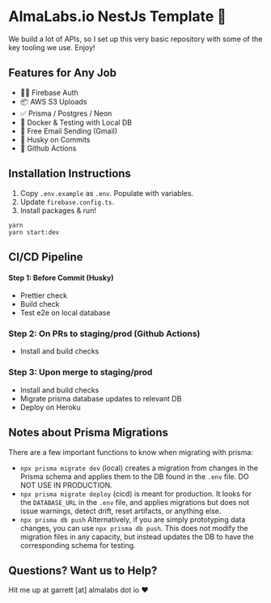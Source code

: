 # AlmaLabs.io NestJs Template 🔼

We build a lot of APIs, so I set up this very basic repository with some of the key tooling we use. Enjoy!

## Features for Any Job

- 🐦‍🔥 Firebase Auth
- 📦 AWS S3 Uploads
- ✅ Prisma / Postgres / Neon
- 🐳 Docker & Testing with Local DB
- 📧 Free Email Sending (Gmail)
- 🐺 Husky on Commits
- 📀 Github Actions

## Installation Instructions

1. Copy `.env.example` as `.env`. Populate with variables.
2. Update `firebase.config.ts`.
3. Install packages & run!

```
yarn
yarn start:dev
```

## CI/CD Pipeline

#### Step 1: Before Commit (Husky)

- Prettier check
- Build check
- Test e2e on local database

### Step 2: On PRs to staging/prod (Github Actions)

- Install and build checks

### Step 3: Upon merge to staging/prod

- Install and build checks
- Migrate prisma database updates to relevant DB
- Deploy on Heroku

## Notes about Prisma Migrations

There are a few important functions to know when migrating with prisma:

- `npx prisma migrate dev` (local) creates a migration from changes in the Prisma schema and applies them to the DB found in the `.env` file. DO NOT USE IN PRODUCTION.
- `npx prisma migrate deploy` (cicd) is meant for production. It looks for the `DATABASE_URL` in the `.env` file, and applies migrations but does not issue warnings, detect drift, reset artifacts, or anything else.
- `npx prisma db push` Alternatively, if you are simply prototyping data changes, you can use `npx prisma db push`. This does not modify the migration files in any capacity, but instead updates the DB to have the corresponding schema for testing.

## Questions? Want us to Help?

Hit me up at garrett [at] almalabs dot io ❤️
